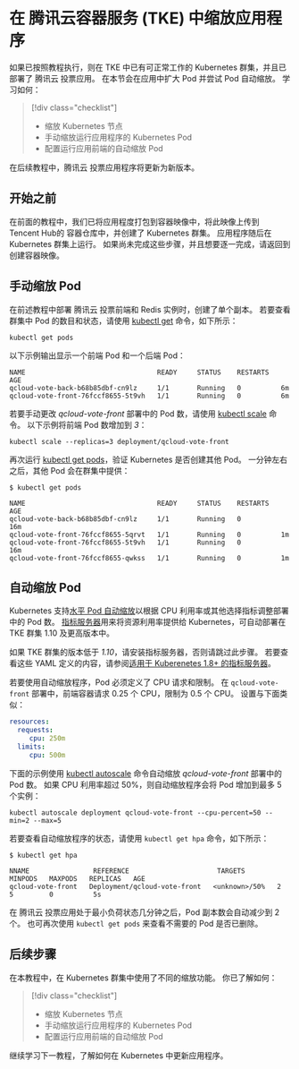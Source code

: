 # <a name="tutorial-scale-applications-in-tke-kubernetes-service"></a> 在 腾讯云容器服务 (TKE) 中缩放应用程序

如果已按照教程执行，则在 TKE 中已有可正常工作的 Kubernetes 群集，并且已部署了 腾讯云 投票应用。 在本节会在应用中扩大 Pod 并尝试 Pod 自动缩放。 学习如何：

> [!div class="checklist"]
> * 缩放 Kubernetes 节点
> * 手动缩放运行应用程序的 Kubernetes Pod
> * 配置运行应用前端的自动缩放 Pod

在后续教程中，腾讯云 投票应用程序将更新为新版本。

## <a name="before-you-begin"></a>开始之前

在前面的教程中，我们已将应用程度打包到容器映像中，将此映像上传到 Tencent Hub的 容器仓库中，并创建了 Kubernetes 群集。 应用程序随后在 Kubernetes 群集上运行。 如果尚未完成这些步骤，并且想要逐一完成，请返回到 创建容器映像。

## <a name="manually-scale-pods"></a>手动缩放 Pod

在前述教程中部署 腾讯云 投票前端和 Redis 实例时，创建了单个副本。 若要查看群集中 Pod 的数目和状态，请使用 [kubectl get][kubectl-get] 命令，如下所示：

```console
kubectl get pods
```

以下示例输出显示一个前端 Pod 和一个后端 Pod：

```
NAME                                 READY     STATUS    RESTARTS   AGE
qcloud-vote-back-b68b85dbf-cn9lz     1/1       Running   0          6m
qcloud-vote-front-76fccf8655-5t9vh   1/1       Running   0          6m
```

若要手动更改 *qcloud-vote-front* 部署中的 Pod 数，请使用 [kubectl scale][kubectl-scale] 命令。 以下示例将前端 Pod 数增加到 *3*：

```console
kubectl scale --replicas=3 deployment/qcloud-vote-front
```

再次运行 [kubectl get pods][kubectl-get]，验证 Kubernetes 是否创建其他 Pod。 一分钟左右之后，其他 Pod 会在群集中提供：

```console
$ kubectl get pods

NAME                                 READY     STATUS    RESTARTS   AGE
qcloud-vote-back-b68b85dbf-cn9lz     1/1       Running   0          16m
qcloud-vote-front-76fccf8655-5qrvt   1/1       Running   0          1m
qcloud-vote-front-76fccf8655-5t9vh   1/1       Running   0          16m
qcloud-vote-front-76fccf8655-qwkss   1/1       Running   0          1m
```

## <a name="autoscale-pods"></a>自动缩放 Pod

Kubernetes 支持[水平 Pod 自动缩放][kubernetes-hpa]以根据 CPU 利用率或其他选择指标调整部署中的 Pod 数。 [指标服务器][metrics-server]用来将资源利用率提供给 Kubernetes，可自动部署在 TKE 群集 1.10 及更高版本中。 

如果 TKE 群集的版本低于 *1.10*，请安装指标服务器，否则请跳过此步骤。 若要查看这些 YAML 定义的内容，请参阅[适用于 Kuberenetes 1.8+ 的指标服务器][metrics-server-github]。  

若要使用自动缩放程序，Pod 必须定义了 CPU 请求和限制。 在 `qcloud-vote-front` 部署中，前端容器请求 0.25 个 CPU，限制为 0.5 个 CPU。 设置与下面类似：

```yaml
resources:
  requests:
     cpu: 250m
  limits:
     cpu: 500m
```

下面的示例使用 [kubectl autoscale][kubectl-autoscale] 命令自动缩放 *qcloud-vote-front* 部署中的 Pod 数。 如果 CPU 利用率超过 50%，则自动缩放程序会将 Pod 增加到最多 5 个实例：

```console
kubectl autoscale deployment qcloud-vote-front --cpu-percent=50 --min=2 --max=5
```

若要查看自动缩放程序的状态，请使用 `kubectl get hpa` 命令，如下所示：

```
$ kubectl get hpa

NNAME                REFERENCE                      TARGETS         MINPODS   MAXPODS   REPLICAS   AGE
qcloud-vote-front   Deployment/qcloud-vote-front   <unknown>/50%   2         5         0          5s
```

在 腾讯云 投票应用处于最小负荷状态几分钟之后，Pod 副本数会自动减少到 2 个。 也可再次使用 `kubectl get pods` 来查看不需要的 Pod 是否已删除。

## <a name="next-steps"></a>后续步骤

在本教程中，在 Kubernetes 群集中使用了不同的缩放功能。 你已了解如何：

> [!div class="checklist"]
> * 缩放 Kubernetes 节点
> * 手动缩放运行应用程序的 Kubernetes Pod
> * 配置运行应用前端的自动缩放 Pod

继续学习下一教程，了解如何在 Kubernetes 中更新应用程序。

<!-- LINKS - external -->
[kubectl-autoscale]: https://kubernetes.io/docs/reference/generated/kubectl/kubectl-commands#autoscale
[kubectl-get]: https://kubernetes.io/docs/reference/generated/kubectl/kubectl-commands#get
[kubectl-scale]: https://kubernetes.io/docs/reference/generated/kubectl/kubectl-commands#scale
[kubernetes-hpa]: https://kubernetes.io/docs/tasks/run-application/horizontal-pod-autoscale/
[metrics-server-github]: https://github.com/kubernetes-incubator/metrics-server/tree/master/deploy/1.8%2B
[metrics-server]: https://kubernetes.io/docs/tasks/debug-application-cluster/core-metrics-pipeline/
